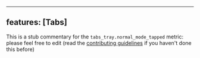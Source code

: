 
---
features: [Tabs]
---

This is a stub commentary for the `tabs_tray.normal_mode_tapped` metric: please feel free to edit (read the
[contributing guidelines](https://github.com/mozilla/glean-annotations/blob/main/CONTRIBUTING.md)
if you haven't done this before)
